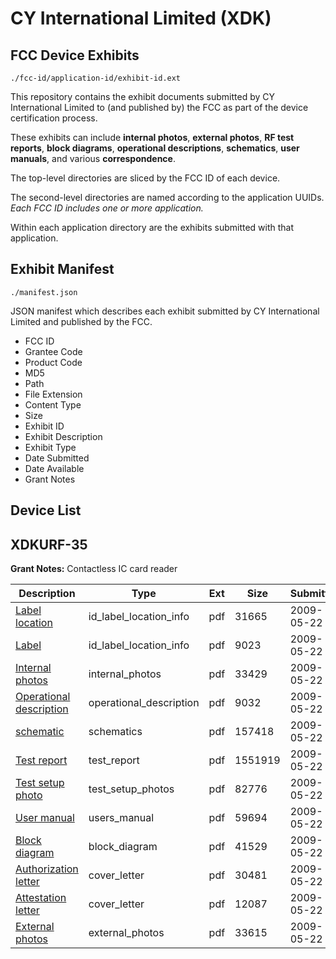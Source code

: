 # CY International Limited (XDK)
## FCC Device Exhibits

```
./fcc-id/application-id/exhibit-id.ext
```

This repository contains the exhibit documents submitted by CY International Limited to (and published by) the FCC as part of the device certification process.

These exhibits can include **internal photos**, **external photos**, **RF test reports**, **block diagrams**, **operational descriptions**, **schematics**, **user manuals**, and various **correspondence**.

The top-level directories are sliced by the FCC ID of each device.

The second-level directories are named according to the application UUIDs. *Each FCC ID includes one or more application.*

Within each application directory are the exhibits submitted with that application. 

## Exhibit Manifest

```
./manifest.json
```

JSON manifest which describes each exhibit submitted by CY International Limited and published by the FCC.

- FCC ID
- Grantee Code
- Product Code
- MD5
- Path
- File Extension
- Content Type
- Size
- Exhibit ID
- Exhibit Description
- Exhibit Type
- Date Submitted
- Date Available
- Grant Notes

## Device List
## XDKURF-35
**Grant Notes:** Contactless IC card reader

| Description | Type | Ext | Size | Submitted | Available |
| ----------- | ---- | --- | ---- | --------- | --------- |
| [Label location](XDKURF-35/dab0ebe2757d944de2cff3365931b394/1114628.pdf) | id_label_location_info | pdf | 31665 | 2009-05-22 | 2009-05-22 |
| [Label](XDKURF-35/dab0ebe2757d944de2cff3365931b394/1114627.pdf) | id_label_location_info | pdf | 9023 | 2009-05-22 | 2009-05-22 |
| [Internal photos](XDKURF-35/dab0ebe2757d944de2cff3365931b394/1114629.pdf) | internal_photos | pdf | 33429 | 2009-05-22 | 2009-05-22 |
| [Operational description](XDKURF-35/dab0ebe2757d944de2cff3365931b394/1114630.pdf) | operational_description | pdf | 9032 | 2009-05-22 | 2009-05-22 |
| [schematic](XDKURF-35/dab0ebe2757d944de2cff3365931b394/1114631.pdf) | schematics | pdf | 157418 | 2009-05-22 | 2009-05-22 |
| [Test report](XDKURF-35/dab0ebe2757d944de2cff3365931b394/1114632.pdf) | test_report | pdf | 1551919 | 2009-05-22 | 2009-05-22 |
| [Test setup photo](XDKURF-35/dab0ebe2757d944de2cff3365931b394/1114633.pdf) | test_setup_photos | pdf | 82776 | 2009-05-22 | 2009-05-22 |
| [User manual](XDKURF-35/dab0ebe2757d944de2cff3365931b394/1114634.pdf) | users_manual | pdf | 59694 | 2009-05-22 | 2009-05-22 |
| [Block diagram](XDKURF-35/dab0ebe2757d944de2cff3365931b394/1114625.pdf) | block_diagram | pdf | 41529 | 2009-05-22 | 2009-05-22 |
| [Authorization letter](XDKURF-35/dab0ebe2757d944de2cff3365931b394/1114635.pdf) | cover_letter | pdf | 30481 | 2009-05-22 | 2009-05-22 |
| [Attestation letter](XDKURF-35/dab0ebe2757d944de2cff3365931b394/1114636.pdf) | cover_letter | pdf | 12087 | 2009-05-22 | 2009-05-22 |
| [External photos](XDKURF-35/dab0ebe2757d944de2cff3365931b394/1114626.pdf) | external_photos | pdf | 33615 | 2009-05-22 | 2009-05-22 |
